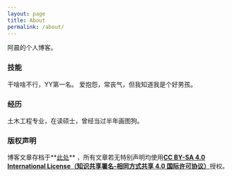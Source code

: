 ```yaml
---
layout: page
title: About
permalink: /about/
---
```


阿晨的个人博客。

### 技能

干啥啥不行，YY第一名。
爱抱怨，常丧气，但我知道我是个好男孩。

### 经历

土木工程专业，在读硕士，曾经当过半年画图狗。

### 版权声明

博客文章存档于**[此处](https://github.com/wuif96/wuif96.github.io/tree/master/_posts)** ，所有文章若无特别声明均使用[**CC BY-SA 4.0 International License（知识共享署名-相同方式共享 4.0 国际许可协议）**](http://creativecommons.org/licenses/by-sa/4.0/)授权。

